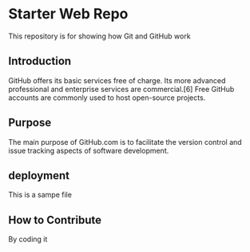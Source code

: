 # Starter Web Repo

This repository is for showing how Git and GitHub work

## Introduction 

GitHub offers its basic services free of charge. Its more advanced professional and enterprise services are commercial.[6] Free GitHub accounts are commonly used to host open-source projects.

## Purpose

The main purpose of GitHub.com is to facilitate the version control and issue tracking aspects of software development. 

## deployment

This is a sampe file 


## How to Contribute

By coding it
